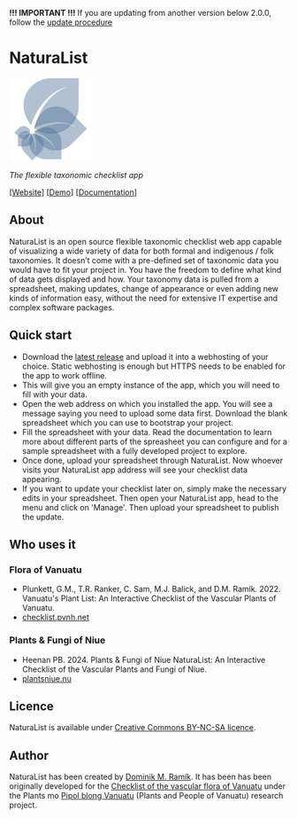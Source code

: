 **!!! IMPORTANT !!!** If you are updating from another version below 2.0.0, follow the [update procedure](https://github.com/dominik-ramik/naturalist/releases/tag/v2.0.0)

# NaturaList

<img src="./img/icon_transparent_blue.svg" alt="NaturaList logo" width="150" height="150">

_The flexible taxonomic checklist app_

[[Website](https://naturalist.netlify.app/)] [[Demo](https://naturalist.netlify.app/demo/)] [[Documentation](https://naturalist.netlify.app/demo/docs/)]

## About

NaturaList is an open source flexible taxonomic checklist web app capable of visualizing a wide variety of data for both formal and indigenous / folk taxonomies. It doesn’t come with a pre-defined set of taxonomic data you would have to fit your project in. You have the freedom to define what kind of data gets displayed and how. Your taxonomy data is pulled from a spreadsheet, making updates, change of appearance or even adding new kinds of information easy, without the need for extensive IT expertise and complex software packages.

## Quick start

- Download the [latest release](https://github.com/dominik-ramik/naturalist/releases/latest) and upload it into a webhosting of your choice. Static webhosting is enough but HTTPS needs to be enabled for the app to work offline. 
- This will give you an empty instance of the app, which you will need to fill with your data.
- Open the web address on which you installed the app. You will see a message saying you need to upload some data first. Download the blank spreadsheet which you can use to bootstrap your project.
- Fill the spreadsheet with your data. Read the documentation to learn more about different parts of the spreasheet you can configure and for a sample spreadsheet with a fully developed project to explore.
- Once done, upload your spreadsheet through NaturaList. Now whoever visits your NaturaList app address will see your checklist data appearing.
- If you want to update your checklist later on, simply make the necessary edits in your spreadsheet. Then open your NaturaList app, head to the menu and click on 'Manage'. Then upload your spreadsheet to publish the update.

## Who uses it

### Flora of Vanuatu
- Plunkett, G.M., T.R. Ranker, C. Sam, M.J. Balick, and D.M. Ramík. 2022. Vanuatu's Plant List: An Interactive Checklist of the Vascular Plants of Vanuatu.
- [checklist.pvnh.net](https://checklist.pvnh.net/)

### Plants & Fungi of Niue
- Heenan PB. 2024. Plants & Fungi of Niue NaturaList: An Interactive Checklist of the Vascular Plants and Fungi of Niue.
- [plantsniue.nu](https://plantsniue.nu/)

## Licence
NaturaList is available under [Creative Commons BY-NC-SA licence](http://creativecommons.org/licenses/by-nc-sa/4.0/).

## Author
NaturaList has been created by [Dominik M. Ramík](http://dominicweb.eu/). It has been has been originally developed for the [Checklist of the vascular flora of Vanuatu](https://pvnh.net/) under the Plants mo [Pipol blong Vanuatu](https://pvnh.net/plants-and-people-of-vanuatu/) (Plants and People of Vanuatu) research project.
